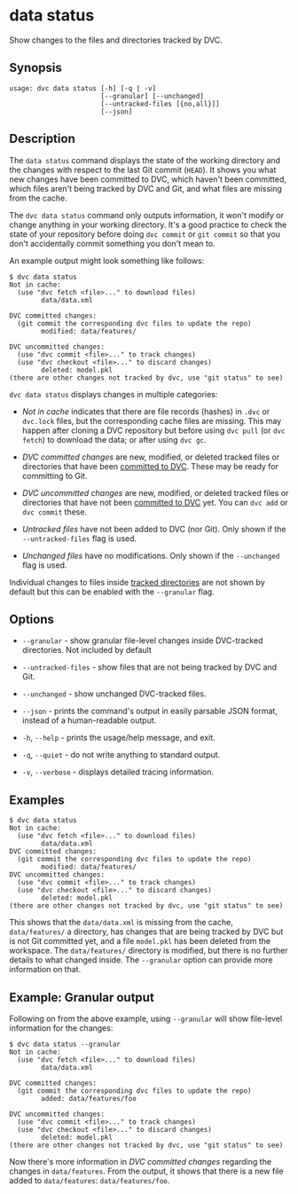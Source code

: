 # data status

Show changes to the files and directories tracked by DVC.

## Synopsis

```usage
usage: dvc data status [-h] [-q | -v]
                       [--granular] [--unchanged]
                       [--untracked-files [{no,all}]]
                       [--json]
```

## Description

The `data status` command displays the state of the working directory and the
changes with respect to the last Git commit (`HEAD`). It shows you what new
changes have been committed to DVC, which haven't been committed, which files
aren't being tracked by DVC and Git, and what files are missing from the
<abbr>cache</abbr>.

The `dvc data status` command only outputs information, it won't modify or
change anything in your working directory. It's a good practice to check the
state of your repository before doing `dvc commit` or `git commit` so that you
don't accidentally commit something you don't mean to.

An example output might look something like follows:

```dvc
$ dvc data status
Not in cache:
  (use "dvc fetch <file>..." to download files)
        data/data.xml

DVC committed changes:
  (git commit the corresponding dvc files to update the repo)
        modified: data/features/

DVC uncommitted changes:
  (use "dvc commit <file>..." to track changes)
  (use "dvc checkout <file>..." to discard changes)
        deleted: model.pkl
(there are other changes not tracked by dvc, use "git status" to see)
```

`dvc data status` displays changes in multiple categories:

- _Not in cache_ indicates that there are file records (hashes) in `.dvc` or
  `dvc.lock` files, but the corresponding <abbr>cache</abbr> files are missing.
  This may happen after cloning a DVC repository but before using `dvc pull` (or
  `dvc fetch`) to download the data; or after using `dvc gc`.

- _DVC committed changes_ are new, modified, or deleted tracked files or
  directories that have been [committed to DVC]. These may be ready for
  committing to Git.

- _DVC uncommitted changes_ are new, modified, or deleted tracked files or
  directories that have not been [committed to DVC] yet. You can `dvc add` or
  `dvc commit` these.

- _Untracked files_ have not been added to DVC (nor Git). Only shown if the
  `--untracked-files` flag is used.

- _Unchanged files_ have no modifications. Only shown if the `--unchanged` flag
  is used.

Individual changes to files inside [tracked directories] are not shown by
default but this can be enabled with the `--granular` flag.

[committed to dvc]: /doc/command-reference/commit
[tracked directories]: /doc/command-reference/add#adding-entire-directories

## Options

- `--granular` - show granular file-level changes inside DVC-tracked
  directories. Not included by default

- `--untracked-files` - show files that are not being tracked by DVC and Git.

- `--unchanged` - show unchanged DVC-tracked files.

- `--json` - prints the command's output in easily parsable JSON format, instead
  of a human-readable output.

- `-h`, `--help` - prints the usage/help message, and exit.

- `-q`, `--quiet` - do not write anything to standard output.

- `-v`, `--verbose` - displays detailed tracing information.

## Examples

```dvc
$ dvc data status
Not in cache:
  (use "dvc fetch <file>..." to download files)
        data/data.xml
DVC committed changes:
  (git commit the corresponding dvc files to update the repo)
        modified: data/features/
DVC uncommitted changes:
  (use "dvc commit <file>..." to track changes)
  (use "dvc checkout <file>..." to discard changes)
        deleted: model.pkl
(there are other changes not tracked by dvc, use "git status" to see)
```

This shows that the `data/data.xml` is missing from the cache, `data/features/`
a directory, has changes that are being tracked by DVC but is not Git committed
yet, and a file `model.pkl` has been deleted from the workspace. The
`data/features/` directory is modified, but there is no further details to what
changed inside. The `--granular` option can provide more information on that.

## Example: Granular output

Following on from the above example, using `--granular` will show file-level
information for the changes:

```dvc
$ dvc data status --granular
Not in cache:
  (use "dvc fetch <file>..." to download files)
        data/data.xml

DVC committed changes:
  (git commit the corresponding dvc files to update the repo)
        added: data/features/foo

DVC uncommitted changes:
  (use "dvc commit <file>..." to track changes)
  (use "dvc checkout <file>..." to discard changes)
        deleted: model.pkl
(there are other changes not tracked by dvc, use "git status" to see)
```

Now there's more information in _DVC committed changes_ regarding the changes in
`data/features`. From the output, it shows that there is a new file added to
`data/features`: `data/features/foo`.
